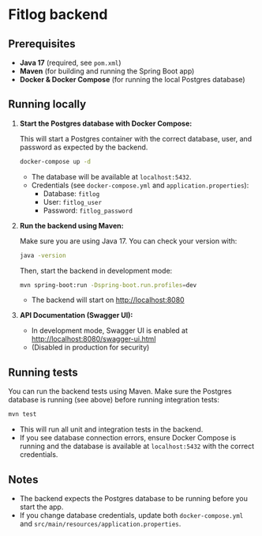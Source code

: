 # Fitlog backend

## Prerequisites

- **Java 17** (required, see `pom.xml`)
- **Maven** (for building and running the Spring Boot app)
- **Docker & Docker Compose** (for running the local Postgres database)

## Running locally

1. **Start the Postgres database with Docker Compose:**

   This will start a Postgres container with the correct database, user, and password as expected by the backend.

   ```sh
   docker-compose up -d
   ```
   
   - The database will be available at `localhost:5432`.
   - Credentials (see `docker-compose.yml` and `application.properties`):
     - Database: `fitlog`
     - User: `fitlog_user`
     - Password: `fitlog_password`

2. **Run the backend using Maven:**

   Make sure you are using Java 17. You can check your version with:
   ```sh
   java -version
   ```
   Then, start the backend in development mode:
   ```sh
   mvn spring-boot:run -Dspring-boot.run.profiles=dev
   ```
   - The backend will start on [http://localhost:8080](http://localhost:8080)

3. **API Documentation (Swagger UI):**

   - In development mode, Swagger UI is enabled at [http://localhost:8080/swagger-ui.html](http://localhost:8080/swagger-ui.html)
   - (Disabled in production for security)

## Running tests

You can run the backend tests using Maven. Make sure the Postgres database is running (see above) before running integration tests:

```sh
mvn test
```

- This will run all unit and integration tests in the backend.
- If you see database connection errors, ensure Docker Compose is running and the database is available at `localhost:5432` with the correct credentials.

## Notes

- The backend expects the Postgres database to be running before you start the app.
- If you change database credentials, update both `docker-compose.yml` and `src/main/resources/application.properties`.